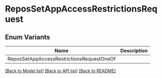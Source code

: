 # ReposSetAppAccessRestrictionsRequest

## Enum Variants

| Name | Description |
|---- | -----|
| ReposSetAppAccessRestrictionsRequestOneOf |  |

[[Back to Model list]](../README.md#documentation-for-models) [[Back to API list]](../README.md#documentation-for-api-endpoints) [[Back to README]](../README.md)


